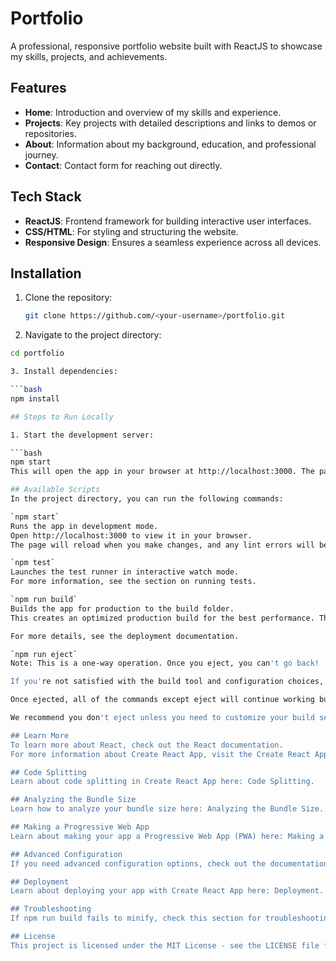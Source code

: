 # Portfolio

A professional, responsive portfolio website built with ReactJS to showcase my skills, projects, and achievements.

## Features

- **Home**: Introduction and overview of my skills and experience.
- **Projects**: Key projects with detailed descriptions and links to demos or repositories.
- **About**: Information about my background, education, and professional journey.
- **Contact**: Contact form for reaching out directly.

## Tech Stack

- **ReactJS**: Frontend framework for building interactive user interfaces.
- **CSS/HTML**: For styling and structuring the website.
- **Responsive Design**: Ensures a seamless experience across all devices.

## Installation

1. Clone the repository:

   ```bash
   git clone https://github.com/<your-username>/portfolio.git

2. Navigate to the project directory:

 ```bash
 cd portfolio

3. Install dependencies:

 ```bash
 npm install

## Steps to Run Locally

1. Start the development server:

 ```bash
 npm start
This will open the app in your browser at http://localhost:3000. The page will reload when you make changes, and you may also see lint errors in the console.

## Available Scripts
In the project directory, you can run the following commands:

`npm start`
Runs the app in development mode.
Open http://localhost:3000 to view it in your browser.
The page will reload when you make changes, and any lint errors will be shown in the console.

`npm test`
Launches the test runner in interactive watch mode.
For more information, see the section on running tests.

`npm run build`
Builds the app for production to the build folder.
This creates an optimized production build for the best performance. The build is minified, and filenames include hashes for efficient caching. Your app is ready to be deployed!

For more details, see the deployment documentation.

`npm run eject`
Note: This is a one-way operation. Once you eject, you can't go back!

If you're not satisfied with the build tool and configuration choices, you can eject at any time. This command will remove the single build dependency from your project, copying all the configuration files and transitive dependencies (e.g., webpack, Babel, ESLint) directly into your project so you have full control over them.

Once ejected, all of the commands except eject will continue working but will point to the copied scripts, which you can tweak. You are responsible for configuring the build system after this.

We recommend you don't eject unless you need to customize your build setup. Most users can use the curated configuration that Create React App provides.

## Learn More
To learn more about React, check out the React documentation.
For more information about Create React App, visit the Create React App documentation.

## Code Splitting
Learn about code splitting in Create React App here: Code Splitting.

## Analyzing the Bundle Size
Learn how to analyze your bundle size here: Analyzing the Bundle Size.

## Making a Progressive Web App
Learn about making your app a Progressive Web App (PWA) here: Making a Progressive Web App.

## Advanced Configuration
If you need advanced configuration options, check out the documentation here: Advanced Configuration.

## Deployment
Learn about deploying your app with Create React App here: Deployment.

## Troubleshooting
If npm run build fails to minify, check this section for troubleshooting tips: Build Troubleshooting.

## License
This project is licensed under the MIT License - see the LICENSE file for details.
